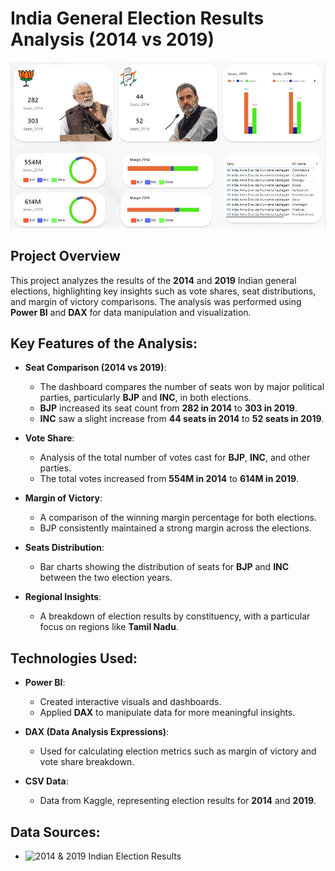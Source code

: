 # India General Election Results Analysis (2014 vs 2019)

![Final Dashboard](Images/Final_Dashboard.png)

## Project Overview

This project analyzes the results of the **2014** and **2019** Indian general elections, highlighting key insights such as vote shares, seat distributions, and margin of victory comparisons. The analysis was performed using **Power BI** and **DAX** for data manipulation and visualization.

## Key Features of the Analysis:

- **Seat Comparison (2014 vs 2019)**: 
  - The dashboard compares the number of seats won by major political parties, particularly **BJP** and **INC**, in both elections.
  - **BJP** increased its seat count from **282 in 2014** to **303 in 2019**.
  - **INC** saw a slight increase from **44 seats in 2014** to **52 seats in 2019**.

- **Vote Share**: 
  - Analysis of the total number of votes cast for **BJP**, **INC**, and other parties. 
  - The total votes increased from **554M in 2014** to **614M in 2019**.

- **Margin of Victory**:
  - A comparison of the winning margin percentage for both elections.
  - BJP consistently maintained a strong margin across the elections.

- **Seats Distribution**:
  - Bar charts showing the distribution of seats for **BJP** and **INC** between the two election years.
  
- **Regional Insights**:
  - A breakdown of election results by constituency, with a particular focus on regions like **Tamil Nadu**.

## Technologies Used:

- **Power BI**: 
  - Created interactive visuals and dashboards.
  - Applied **DAX** to manipulate data for more meaningful insights.

- **DAX (Data Analysis Expressions)**:
  - Used for calculating election metrics such as margin of victory and vote share breakdown.

- **CSV Data**:
  - Data from Kaggle, representing election results for **2014** and **2019**.

## Data Sources:

- ![2014 & 2019 Indian Election Results](Dataset)



